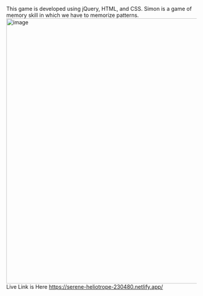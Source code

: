 This game is developed using jQuery, HTML, and CSS. Simon is a game of memory skill in which we have to memorize patterns.
<img width="701" alt="image" src="https://github.com/avanishgupta07/Simon-Game/assets/125639786/c6b79589-4e95-463b-ba69-70a5fb312b21">
Live Link is Here https://serene-heliotrope-230480.netlify.app/
